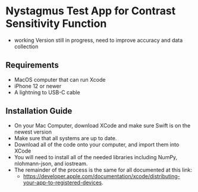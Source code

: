 # Nystagmus Test App for Contrast Sensitivity Function

- working Version still in progress, need to improve accuracy and data collection

## Requirements
 - MacOS computer that can run Xcode
 - iPhone 12 or newer
 - A lightning to USB-C cable

## Installation Guide

 - On your Mac Computer, download XCode and make sure Swift is on the newest version
 - Make sure that all systems are up to date. 
 - Download all of the code onto your computer, and import them into XCode
 - You will need to install all of the needed libraries including NumPy, nlohmann-json, and iostream.
 - The remainder of the process is the same for all documented at this link:
   -  https://developer.apple.com/documentation/xcode/distributing-your-app-to-registered-devices. 



